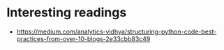# Interesting readings
- https://medium.com/analytics-vidhya/structuring-python-code-best-practices-from-over-10-blogs-2e33cbb83c49
